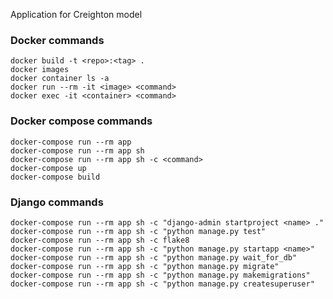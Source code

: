 Application for Creighton model

### Docker commands

    docker build -t <repo>:<tag> .
    docker images
    docker container ls -a
    docker run --rm -it <image> <command>
    docker exec -it <container> <command>

### Docker compose commands

    docker-compose run --rm app
    docker-compose run --rm app sh
    docker-compose run --rm app sh -c <command>
    docker-compose up
    docker-compose build

### Django commands

    docker-compose run --rm app sh -c "django-admin startproject <name> ."
    docker-compose run --rm app sh -c "python manage.py test"
    docker-compose run --rm app sh -c flake8
    docker-compose run --rm app sh -c "python manage.py startapp <name>"
    docker-compose run --rm app sh -c "python manage.py wait_for_db"
    docker-compose run --rm app sh -c "python manage.py migrate"
    docker-compose run --rm app sh -c "python manage.py makemigrations"
    docker-compose run --rm app sh -c "python manage.py createsuperuser"
